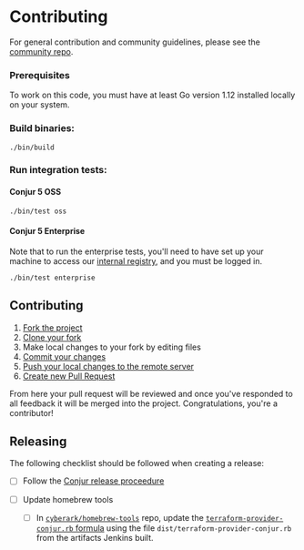 # Contributing

For general contribution and community guidelines, please see the [community repo](https://github.com/cyberark/community).

### Prerequisites

To work on this code, you must have at least Go version 1.12 installed locally
on your system.

### Build binaries:

```
./bin/build
```

### Run integration tests:

#### Conjur 5 OSS

```
./bin/test oss
```

#### Conjur 5 Enterprise
Note that to run the enterprise tests, you'll need to have set up your machine
to access our [internal registry](https://github.com/conjurinc/docs/blob/master/reference/docker_registry.md#docker-registry-v2), and you must be logged in.

```
./bin/test enterprise
```

## Contributing

1. [Fork the project](https://help.github.com/en/github/getting-started-with-github/fork-a-repo)
2. [Clone your fork](https://help.github.com/en/github/creating-cloning-and-archiving-repositories/cloning-a-repository)
3. Make local changes to your fork by editing files
3. [Commit your changes](https://help.github.com/en/github/managing-files-in-a-repository/adding-a-file-to-a-repository-using-the-command-line)
4. [Push your local changes to the remote server](https://help.github.com/en/github/using-git/pushing-commits-to-a-remote-repository)
5. [Create new Pull Request](https://help.github.com/en/github/collaborating-with-issues-and-pull-requests/creating-a-pull-request-from-a-fork)

From here your pull request will be reviewed and once you've responded to all
feedback it will be merged into the project. Congratulations, you're a
contributor!

## Releasing

The following checklist should be followed when creating a release:

- [ ] Follow the [Conjur release proceedure](https://github.com/cyberark/community/blob/main/Conjur/CONTRIBUTING.md#release-process)

- [ ] Update homebrew tools
  - [ ] In [`cyberark/homebrew-tools`](https://github.com/cyberark/homebrew-tools) repo, update
        the [`terraform-provider-conjur.rb` formula](https://github.com/cyberark/homebrew-tools/blob/main/terraform-provider-conjur.rb)
        using the file `dist/terraform-provider-conjur.rb` from the artifacts Jenkins built.
